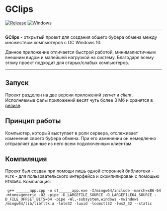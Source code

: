 # GClips
[![Release](https://img.shields.io/github/v/release/Kardfox01/GClips.svg)](https://github.com/Kardfox01/GClips/releases/tag/v1.0.3) ![Windows](https://badgen.net/badge/windows10/builded/green?icon=github)
________________
**GClips** - открытый проект для создания общего буфера обмена между множеством компьютеров с ОС Windows 10.

Данное приложение отличается быстрой работой, минималистичным внешним видом и малейшей нагрузкой на систему. Благодаря всему этому проект подходит для старых/слабых компьютеров.
________________
## Запуск
Проект разделен на две версии приложений *server* и *client*. Исполняемые фалы приложений весят чуть более 3 Мб и хранятся в [релизе](https://github.com/Kardfox01/GClips/releases/).
## Принцип работы
Компьютер, который выступает в роли сервера, отслеживает изменения своего буфера обмена. При его изменении он немедленно отправляет данные из него всем подключенным клиентам.
## Компиляция
Проект был создан при помощи лишь одной сторонней библиотеки - `FLTK` - для пользовательского интерфейса и скомпилирован с помощью `MINGW64`.
Компиляция:
```
 g++ ______app.cpp -o st______app.exe -I/mingw64/include -march=x86-64 -mtune=generic -O2 -pipe -D_LARGEFILE_SOURCE -D_LARGEFILE64_SOURCE -D_FILE_OFFSET_BITS=64 -pipe -Wl,-subsystem,windows -mwindows /mingw64/lib/libfltk.a -lole32 -luuid -lcomctl32 -lws2_32 --static
```

